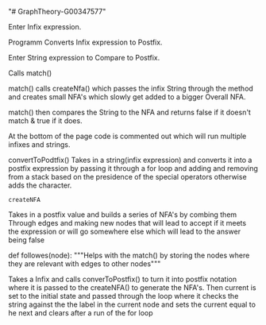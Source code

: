 "# GraphTheory-G00347577" 


Enter Infix expression.


Programm Converts Infix expression to Postfix.


Enter String expression to Compare to Postfix.


Calls match()


 match() calls createNfa() which passes the infix String through the method and creates small NFA's which slowly get added to a bigger Overall
 NFA.
 
 
 match() then compares the String to the NFA and returns false if it doesn't match & true if it does.
 
 
 At the bottom of the page code is commented out which will run multiple infixes and strings. 
 
 convertToPodtfix()
 Takes in a string(infix expression) and converts it into a postfix expression
    by passing it through a for loop and adding and removing from a stack based on the presidence
    of the special operators otherwise adds the character.
    
    createNFA
  Takes in a postfix value and builds a series of NFA's by combing them Through edges and making
    new nodes that will lead to accept if it meets the expression or will go somewhere else which will lead to the answer being false
    
 
 def followes(node):
    """Helps with the match() by storing the nodes where they are relevant with edges to other nodes"""
    
   Takes a Infix and calls converToPostfix() to turn it into postfix notation where it is passed to the createNFA() to generate the NFA's.
    Then current is set to the initial state and passed through the loop where it checks the string against the the label in the current node
    and sets the current equal to he next and clears after a run of the for loop
 
